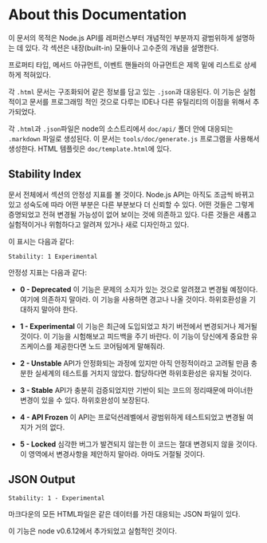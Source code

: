 # About this Documentation

<!-- type=misc -->

이 문서의 목적은 Node.js API를 레퍼런스부터 개념적인 부분까지 광범위하게 설명하는 
데 있다. 각 섹션은 내장(built-in) 모듈이나 고수준의 개념을 설명한다.

프로퍼티 타입, 메서드 아규먼트, 이벤트 핸들러의 아규먼트은 제목 밑에 리스트로 상세하게 
적혀있다.

각 `.html` 문서는 구조화되어 같은 정보를 담고 있는 `.json`과 대응된다. 이 기능은 
실험적이고 문서를 프로그래밍 적인 것으로 다루는 IDE나 다른 유틸리티의 이점을 위해서 
추가되었다.

각 `.html`과 `.json`파일은 node의 소스트리에서 `doc/api/` 폴더 안에 
대응되는 `.markdown` 파일로 생성된다. 이 문서는 `tools/doc/generate.js` 
프로그램을 사용해서 생성한다. HTML 템플릿은 `doc/template.html`에 있다.

## Stability Index

<!--type=misc-->

문서 전체에서 섹션의 안정성 지표를 볼 것이다. Node.js API는 아직도 조금씩 바뀌고 
있고 성숙도에 따라 어떤 부분은 다른 부분보다 더 신뢰할 수 있다. 어떤 것들은 그렇게
증명되었고 전혀 변경될 가능성이 없어 보이는 것에 의존하고 있다. 다른 것들은 새롭고
실험적이거나 위험하다고 알려져 있거나 새로 디자인하고 있다.

이 표시는 다음과 같다:

    Stability: 1 Experimental

안정성 지표는 다음과 같다:

* **0 - Deprecated**  이 기능은 문제의 소지가 있는 것으로 알려졌고 변경될 예정이다.
여기에 의존하지 말아라. 이 기능을 사용하면 경고나 나올 것이다. 하위호환성을 기대하지 말아야
한다.

* **1 - Experimental**  이 기능은 최근에 도입되었고 차기 버전에서 변경되거나 제거될 것이다.
이 기능을 시험해보고 피드백을 주기 바란다. 이 기능이 당신에게 중요한 유즈케이스를 제공한다면
노드 코어팀에게 말해줘라.

* **2 - Unstable**  API가 안정화되는 과정에 있지만 아직 안정적이라고 고려될 만큼 충분한
실세계의 테스트를 거치지 않았다. 합당하다면 하위호환성은 유지될 것이다.

* **3 - Stable**  API가 충분히 검증되었지만 기반이 되는 코드의 정리때문에 마이너한 변경이
있을 수 있다. 하위호완성이 보장된다.

* **4 - API Frozen**  이 API는 프로덕션레벨에서 광범위하게 테스트되었고 변경될 여지가 
거의 없다.

* **5 - Locked**  심각한 버그가 발견되지 않는한 이 코드는 절대 변경되지 않을 것이다. 이 
영역에서 변경사항을 제안하지 말아라. 아마도 거절될 것이다.

## JSON Output

    Stability: 1 - Experimental

마크다운의 모든 HTML파일은 같은 데이터를 가진 대응되는 JSON 파일이 있다.

이 기능은 node v0.6.12에서 추가되었고 실험적인 것이다.
